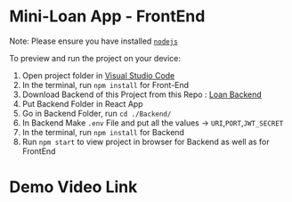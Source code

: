 
  # Mini-Loan App - FrontEnd

  Note: Please ensure you have installed <code><a href="https://nodejs.org/en/download/">nodejs</a></code>

  To preview and run the project on your device:
  1) Open project folder in <a href="https://code.visualstudio.com/download">Visual Studio Code</a>
  2) In the terminal, run `npm install` for Front-End
  3) Download Backend of this Project from this Repo : <a href = "https://github.com/AlpeshMPrajapati/Backend">Loan Backend</a>
  4) Put Backend Folder in React App
  5) Go in Backend Folder, run  `cd ./Backend/`
  6) In Backend Make `.env` File and put all the values -> `URI`,`PORT`,`JWT_SECRET`
  7) In the terminal, run `npm install` for Backend
  8) Run `npm start` to view project in browser for Backend as well as for FrontEnd

  # Demo Video Link   
  
